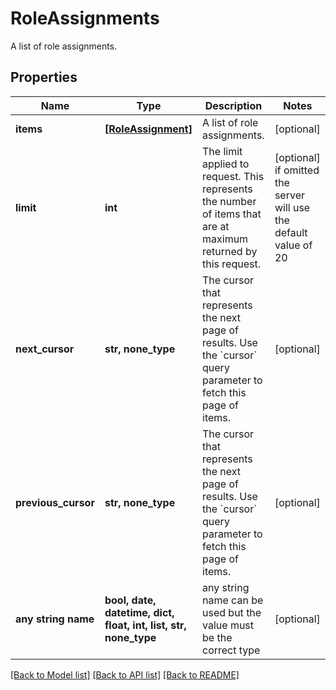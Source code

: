 # RoleAssignments

A list of role assignments.

## Properties
Name | Type | Description | Notes
------------ | ------------- | ------------- | -------------
**items** | [**[RoleAssignment]**](RoleAssignment.md) | A list of role assignments. | [optional] 
**limit** | **int** | The limit applied to request. This represents the number of items that are at maximum returned by this request. | [optional]  if omitted the server will use the default value of 20
**next_cursor** | **str, none_type** | The cursor that represents the next page of results. Use the &#x60;cursor&#x60; query parameter to fetch this page of items. | [optional] 
**previous_cursor** | **str, none_type** | The cursor that represents the next page of results. Use the &#x60;cursor&#x60; query parameter to fetch this page of items. | [optional] 
**any string name** | **bool, date, datetime, dict, float, int, list, str, none_type** | any string name can be used but the value must be the correct type | [optional]

[[Back to Model list]](../README.md#documentation-for-models) [[Back to API list]](../README.md#documentation-for-api-endpoints) [[Back to README]](../README.md)


